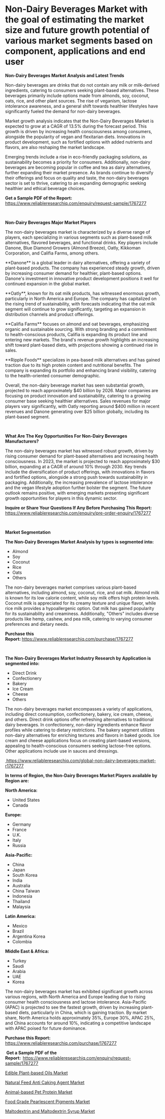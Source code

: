 <p><h1>Non-Dairy Beverages Market with the goal of estimating the market size and future growth potential of various market segments based on component, applications and end user</h1></p><p><strong>Non-Dairy Beverages Market Analysis and Latest Trends</strong></p>
<p><p>Non-dairy beverages are drinks that do not contain any milk or milk-derived ingredients, catering to consumers seeking plant-based alternatives. These beverages primarily include options made from almonds, soy, coconut, oats, rice, and other plant sources. The rise of veganism, lactose intolerance awareness, and a general shift towards healthier lifestyles have significantly fueled the demand for non-dairy beverages.</p><p>Market growth analysis indicates that the Non-Dairy Beverages Market is expected to grow at a CAGR of 13.5% during the forecast period. This growth is driven by increasing health consciousness among consumers, alongside the popularity of vegan and flexitarian diets. Innovations in product development, such as fortified options with added nutrients and flavors, are also reshaping the market landscape.</p><p>Emerging trends include a rise in eco-friendly packaging solutions, as sustainability becomes a priority for consumers. Additionally, non-dairy beverages are becoming popular in coffee and tea as dairy alternatives, further expanding their market presence. As brands continue to diversify their offerings and focus on quality and taste, the non-dairy beverages sector is set to thrive, catering to an expanding demographic seeking healthier and ethical beverage choices.</p></p>
<p><strong>Get a Sample PDF of the Report:&nbsp;</strong> <a href="https://www.reliableresearchiq.com/enquiry/request-sample/1767277?utm_campaign=104&utm_medium=2&utm_source=Github&utm_content=ia&utm_term=15022025&utm_id=non-dairy-beverages">https://www.reliableresearchiq.com/enquiry/request-sample/1767277</a></p>
<p>&nbsp;</p>
<p><strong>Non-Dairy Beverages Major Market Players</strong></p>
<p><p>The non-dairy beverages market is characterized by a diverse range of players, each specializing in various segments such as plant-based milk alternatives, flavored beverages, and functional drinks. Key players include Danone, Blue Diamond Growers (Almond Breeze), Oatly, Kikkoman Corporation, and Califia Farms, among others.</p><p>**Danone** is a global leader in dairy alternatives, offering a variety of plant-based products. The company has experienced steady growth, driven by increasing consumer demand for healthier, plant-based options. Danone's investment in innovative product development positions it well for continued expansion in the global market.</p><p>**Oatly**, known for its oat milk products, has witnessed enormous growth, particularly in North America and Europe. The company has capitalized on the rising trend of sustainability, with forecasts indicating that the oat milk segment will continue to grow significantly, targeting an expansion in distribution channels and product offerings.</p><p>**Califia Farms** focuses on almond and oat beverages, emphasizing organic and sustainable sourcing. With strong branding and a commitment to health-conscious products, Califia is expanding its product line and entering new markets. The brand's revenue growth highlights an increasing shift toward plant-based diets, with projections showing a continued rise in sales.</p><p>**Ripple Foods** specializes in pea-based milk alternatives and has gained traction due to its high protein content and nutritional benefits. The company is expanding its portfolio and enhancing brand visibility, catering to the health-oriented consumer demographic.</p><p>Overall, the non-dairy beverage market has seen substantial growth, projected to reach approximately $40 billion by 2026. Major companies are focusing on product innovation and sustainability, catering to a growing consumer base seeking healthier alternatives. Sales revenues for major players vary significantly, with Oatly reporting around $400 million in recent revenues and Danone generating over $25 billion globally, including its plant-based segment.</p></p>
<p>&nbsp;</p>
<p><strong>What Are The Key Opportunities For Non-Dairy Beverages Manufacturers?</strong></p>
<p><p>The non-dairy beverages market has witnessed robust growth, driven by rising consumer demand for plant-based alternatives and increasing health consciousness. In 2023, the market is projected to reach approximately $30 billion, expanding at a CAGR of around 10% through 2030. Key trends include the diversification of product offerings, with innovations in flavors and fortified options, alongside a strong push towards sustainability in packaging. Additionally, the increasing prevalence of lactose intolerance and the vegan lifestyle adoption further bolster the segment. The future outlook remains positive, with emerging markets presenting significant growth opportunities for players in this dynamic sector.</p></p>
<p><strong>Inquire or Share Your Questions If Any Before Purchasing This Report:</strong> <a href="https://www.reliableresearchiq.com/enquiry/pre-order-enquiry/1767277?utm_campaign=104&utm_medium=2&utm_source=Github&utm_content=ia&utm_term=15022025&utm_id=non-dairy-beverages">https://www.reliableresearchiq.com/enquiry/pre-order-enquiry/1767277</a></p>
<p>&nbsp;</p>
<p><strong>Market Segmentation</strong></p>
<p><strong>The Non-Dairy Beverages Market Analysis by types is segmented into:</strong></p>
<p><ul><li>Almond</li><li>Soy</li><li>Coconut</li><li>Rice</li><li>Oats</li><li>Others</li></ul></p>
<p><p>The non-dairy beverages market comprises various plant-based alternatives, including almond, soy, coconut, rice, and oat milk. Almond milk is known for its low calorie content, while soy milk offers high protein levels. Coconut milk is appreciated for its creamy texture and unique flavor, while rice milk provides a hypoallergenic option. Oat milk has gained popularity for its sustainability and creaminess. Additionally, "Others" includes diverse products like hemp, cashew, and pea milk, catering to varying consumer preferences and dietary needs.</p></p>
<p><strong>Purchase this Report:&nbsp;</strong><a href="https://www.reliableresearchiq.com/purchase/1767277?utm_campaign=104&utm_medium=2&utm_source=Github&utm_content=ia&utm_term=15022025&utm_id=non-dairy-beverages">https://www.reliableresearchiq.com/purchase/1767277</a></p>
<p>&nbsp;</p>
<p><strong>The Non-Dairy Beverages Market Industry Research by Application is segmented into:</strong></p>
<p><ul><li>Direct Drink</li><li>Confectionery</li><li>Bakery</li><li>Ice Cream</li><li>Cheese</li><li>Others</li></ul></p>
<p><p>The non-dairy beverages market encompasses a variety of applications, including direct consumption, confectionery, bakery, ice cream, cheese, and others. Direct drink options offer refreshing alternatives to traditional dairy beverages. In confectionery, non-dairy ingredients enhance flavor profiles while catering to dietary restrictions. The bakery segment utilizes non-dairy alternatives for enriching textures and flavors in baked goods. Ice cream and cheese applications focus on creating plant-based versions, appealing to health-conscious consumers seeking lactose-free options. Other applications include use in sauces and dressings.</p></p>
<p><a href="https://www.reliableresearchiq.com/global-non-dairy-beverages-market-r1767277?utm_campaign=104&utm_medium=2&utm_source=Github&utm_content=ia&utm_term=15022025&utm_id=non-dairy-beverages">&nbsp;https://www.reliableresearchiq.com/global-non-dairy-beverages-market-r1767277</a></p>
<p><strong>In terms of Region, the Non-Dairy Beverages Market Players available by Region are:</strong></p>
<p>
    <p> <strong> North America: </strong>
        <ul>
            <li>United States</li>
            <li>Canada</li>
        </ul>
        </p> 
    <p> <strong> Europe: </strong>
        <ul>
            <li>Germany</li>
            <li>France</li>
            <li>U.K.</li>
            <li>Italy</li>
            <li>Russia</li>
        </ul>
        </p> 
    <p> <strong> Asia-Pacific: </strong>
        <ul>
            <li>China</li>
            <li>Japan</li>
            <li>South Korea</li>
            <li>India</li>
            <li>Australia</li>
            <li>China Taiwan</li>
            <li>Indonesia</li>
            <li>Thailand</li>
            <li>Malaysia</li>
        </ul>
        </p> 
    <p> <strong> Latin America: </strong>
        <ul>
            <li>Mexico</li>
            <li>Brazil</li>
            <li>Argentina Korea</li>
            <li>Colombia</li>
        </ul>
        </p> 
    <p> <strong> Middle East & Africa: </strong>
        <ul>
            <li>Turkey</li>
            <li>Saudi</li>
            <li>Arabia</li>
            <li>UAE</li>
            <li>Korea</li>
        </ul>
    </p>
    </p>
<p><p>The non-dairy beverages market has exhibited significant growth across various regions, with North America and Europe leading due to rising consumer health consciousness and lactose intolerance. Asia-Pacific (APAC) is projected to see the fastest growth, driven by increasing plant-based diets, particularly in China, which is gaining traction. By market share, North America holds approximately 35%, Europe 30%, APAC 25%, and China accounts for around 10%, indicating a competitive landscape with APAC poised for future dominance.</p></p>
<p><strong>Purchase this Report: </strong><a href="https://www.reliableresearchiq.com/purchase/1767277?utm_campaign=104&utm_medium=2&utm_source=Github&utm_content=ia&utm_term=15022025&utm_id=non-dairy-beverages">https://www.reliableresearchiq.com/purchase/1767277</a></p>
<p>&nbsp;<strong>Get a Sample PDF of the Report:&nbsp;&nbsp;</strong><a href="https://www.reliableresearchiq.com/enquiry/request-sample/1767277?utm_campaign=104&utm_medium=2&utm_source=Github&utm_content=ia&utm_term=15022025&utm_id=non-dairy-beverages">https://www.reliableresearchiq.com/enquiry/request-sample/1767277</a></p>
<p><strong></strong></p>
<p><p><a href="https://github.com/kmettjanksj7/Market-Research-Report-List-1/blob/main/edible-plant-based-oils-market.md?utm_campaign=104&utm_medium=2&utm_source=Github&utm_content=ia&utm_term=15022025&utm_id=non-dairy-beverages">Edible Plant-based Oils Market</a></p><p><a href="https://github.com/huelarnzeba29/Market-Research-Report-List-1/blob/main/natural-feed-anti-caking-agent-market.md?utm_campaign=104&utm_medium=2&utm_source=Github&utm_content=ia&utm_term=15022025&utm_id=non-dairy-beverages">Natural Feed Anti Caking Agent Market</a></p><p><a href="https://github.com/theriiawande/Market-Research-Report-List-1/blob/main/animal-based-pet-protein-market.md?utm_campaign=104&utm_medium=2&utm_source=Github&utm_content=ia&utm_term=15022025&utm_id=non-dairy-beverages">Animal-based Pet Protein Market</a></p><p><a href="https://github.com/ypumgtoivo/Market-Research-Report-List-1/blob/main/food-grade-pearlescent-pigments-market.md?utm_campaign=104&utm_medium=2&utm_source=Github&utm_content=ia&utm_term=15022025&utm_id=non-dairy-beverages">Food Grade Pearlescent Pigments Market</a></p><p><a href="https://github.com/bedelibekwe58/Market-Research-Report-List-1/blob/main/maltodextrin-and-maltodextrin-syrup-market.md?utm_campaign=104&utm_medium=2&utm_source=Github&utm_content=ia&utm_term=15022025&utm_id=non-dairy-beverages">Maltodextrin and Maltodextrin Syrup Market</a></p></p>